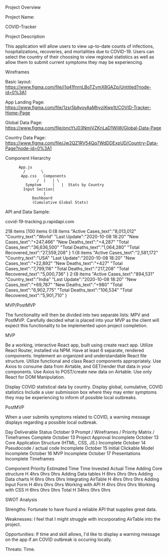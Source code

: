 Project Overview

Project Name:

COVID-Tracker

Project Description

This application will allow users to view up-to-date counts of infections, hospitalizations, recoveries, and mortalities due to COVID-19.  Users can select the country of their choosing to view regional statistics as well as allow them to submit current symptoms they may be experiencing.

Wireframes

Basic layout: https://www.figma.com/file/i1q41fnrnLBoTZvmX8GAZp/Untitled?node-id=0%3A1

App Landing Page:
https://www.figma.com/file/1zsr5bAyoyAaMhyziKwp1t/COVID-Tracker-Home-Page

Global Data Page:
https://www.figma.com/file/pncYtJ03NmjVZKnLaD1WiW/Global-Data-Page

Country Data Page:
https://www.figma.com/file/Jw2QZ1RV54Qq7WdDDExpUD/Country-Data-Page?node-id=0%3A1



Component Hierarchy

		  App.js
			/       \
		   App.css   Components
			      /  |   | \
			 Symptom	 |   |	Stats by Country
			Input Section|
				     |
				Dashboard
                (Cumulative Global Stats)


API and Data Sample:

covid-19-tracking.p.rapidapi.com


218 items
[100 items
0:{8 items
"Active Cases_text":"8,013,012"
"Country_text":"World"
"Last Update":"2020-10-08 18:20"
"New Cases_text":"+247,466"
"New Deaths_text":"+4,287"
"Total Cases_text":"36,636,500"
"Total Deaths_text":"1,064,280"
"Total Recovered_text":"27,559,208"
}
1:{8 items
"Active Cases_text":"2,581,172"
"Country_text":"USA"
"Last Update":"2020-10-08 18:20"
"New Cases_text":"+22,892"
"New Deaths_text":"+427"
"Total Cases_text":"7,799,116"
"Total Deaths_text":"217,208"
"Total Recovered_text":"5,000,736"
}
2:{8 items
"Active Cases_text":"894,531"
"Country_text":"India"
"Last Update":"2020-10-08 18:20"
"New Cases_text":"+69,787"
"New Deaths_text":"+980"
"Total Cases_text":"6,902,775"
"Total Deaths_text":"106,534"
"Total Recovered_text":"5,901,710"
}

MVP/PostMVP

The functionality will then be divided into two separate lists: MPV and PostMVP. Carefully decided what is placed into your MVP as the client will expect this functionality to be implemented upon project completion.

MVP

Be a working, interactive React app, built using create react app.
Utilize React Router, installed via NPM.
Have at least 6 separate, rendered components.
Implement an organized and understandable React file structure.
Utilize functional and class React components appropriately.
Use Axios to consume data from Airtable, and GET/render that data in your components.
Use Axios to POST/create new data on Airtable.
Use only React for DOM Manipulation.

Display COVID statistical data by country.
Display global, cumulative, COVID statistics 
Include a user submission box where they may enter symptoms they may be experiencing to inform of possible local outbreaks.


PostMVP

When a user submits symptoms related to COVID, a warning message displays regarding a possible local outbreak.


Day	Deliverable	Status
October 9	Prompt / Wireframes / Priority Matrix / Timeframes	Complete
October 13	Project Approval	Incomplete
October 13	Core Application Structure (HTML, CSS, JS.)	Incomplete
October 14	Pseudocode / actual code	Incomplete
October 15	Initial Clickable Model	Incomplete
October 16	MVP	Incomplete
October 17	Presentations	Incomplete
Timeframes



Component	Priority	Estimated Time	Time Invested	Actual Time
Adding Core structure	H	4hrs	0hrs	0hrs
Adding Data tables	H	6hrs	0hrs	0hrs
Adding Data charts	H	6hrs	0hrs	0hrs
Integrating AirTable	H	4hrs	0hrs	0hrs
Adding Input Form	H	4hrs	0hrs	0hrs
Working with API	H	4hrs	0hrs	0hrs
Working with CSS	H	6hrs	0hrs	0hrs
Total	H	34hrs	0hrs	0hrs

SWOT Analysis

Strengths:
Fortunate to have found a reliable API that supplies great data.  

Weaknesses:
I feel that I might struggle with incorporating AirTable into the project.

Opportunities:
If time and skill allows, I'd like to display a warning message on the app if an 
COVID outbreak is occuring locally.

Threats:
Time.